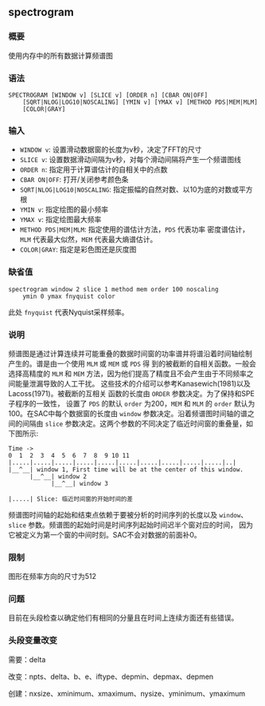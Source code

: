 ## spectrogram

### 概要

使用内存中的所有数据计算频谱图

### 语法

``` {.bash}
SPECTROGRAM [WINDOW v] [SLICE v] [ORDER n] [CBAR ON|OFF]
    [SQRT|NLOG|LOG10|NOSCALING] [YMIN v] [YMAX v] [METHOD PDS|MEM|MLM]
    [COLOR|GRAY]
```

### 输入

- `WINDOW v`: 设置滑动数据窗的长度为v秒，决定了FFT的尺寸
- `SLICE v`: 设置数据滑动间隔为v秒，对每个滑动间隔将产生一个频谱图线
- `ORDER n`: 指定用于计算谱估计的自相关中的点数
- `CBAR ON|OFF`: 打开/关闭参考颜色条
- `SQRT|NLOG|LOG10|NOSCALING`: 指定振幅的自然对数、以10为底的对数或平方根
- `YMIN v`: 指定绘图的最小频率
- `YMAX v`: 指定绘图最大频率
- `METHOD PDS|MEM|MLM`: 指定使用的谱估计方法，`PDS` 代表功率 密度谱估计，`MLM`
    代表最大似然，`MEM` 代表最大熵谱估计。
- `COLOR|GRAY`: 指定是彩色图还是灰度图

### 缺省值

``` {.bash}
spectrogram window 2 slice 1 method mem order 100 noscaling
    ymin 0 ymax fnyquist color
```

此处 `fnyquist` 代表Nyquist采样频率。

### 说明

频谱图是通过计算连续并可能重叠的数据时间窗的功率谱并将谱沿着时间轴绘制
产生的。谱是由一个使用 `MLM` 或 `MEM` 或 `PDS` 得
到的被截断的自相关函数。一般会选择高精度的 `MLM` 和 `MEM`
方法，因为他们提高了精度且不会产生由于不同频率之间能量泄漏导致的人工干扰。
这些技术的介绍可以参考Kanasewich(1981)以及Lacoss(1971)。被截断的互相关
函数的长度由 `ORDER` 参数决定。为了保持和SPE子程序的一致性， 设置了
`PDS` 的默认 `order` 为200，`MEM` 和 `MLM` 的 `order`
默认为100。在SAC中每个数据窗的长度由 `window`
参数决定。沿着频谱图时间轴的谱之间的间隔由 `slice`
参数决定。这两个参数的不同决定了临近时间窗的重叠量，如下图所示:

``` {.bash}
Time ->
0  1  2  3  4  5  6  7  8  9 10 11
|.....|.....|.....|.....|.....|.....|.....|.....|.....|.....|..|
|__^__| window 1, First time will be at the center of this window.
      |__^__| window 2
            |__^__| window 3

|.....| Slice: 临近时间窗的开始时间的差
```

频谱图时间轴的起始和结束点依赖于要被分析的时间序列的长度以及 `window`、
`slice` 参数。频谱图的起始时间是时间序列起始时间迟半个窗对应的时间，
因为它被定义为第一个窗的中间时刻。SAC不会对数据的前面补0。

### 限制

图形在频率方向的尺寸为512

### 问题

目前在头段检查以确定他们有相同的分量且在时间上连续方面还有些错误。

### 头段变量改变

需要：delta

改变：npts、delta、b、e、iftype、depmin、depmax、depmen

创建：nxsize、xminimum、xmaximum、nysize、yminimum、ymaximum
